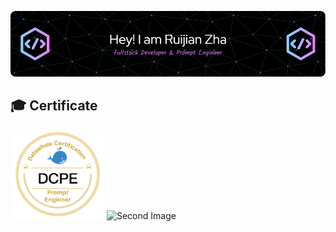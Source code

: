 ![Header](./github-header-image-2.png)

## 🎓 Certificate
<div>
    <img src="./badge.png" width="150" alt="Badge" style="display: inline;" />
    <img src="https://cdn.statically.io/gh/Ruijian-Zha/My_Image@main/eyJidWNrZXQiOiJob2xvcGluLWFzc2V0cyIsImtleSI6ImFzc2V0cy9jbG16YzVpdWYxMDA0ODBma3V6dTBxYnpxOCIsImVkaXRzIjp7InJvdGF0ZSI6bnVsbH19.55685tzrcek0.webp" width="150" alt="Second Image" style="display: inline;" />
</div>



<!--
**Ruijian-Zha/Ruijian-Zha** is a ✨ _special_ ✨ repository because its `README.md` (this file) appears on your GitHub profile.

Here are some ideas to get you started:

- 🔭 I’m currently working on ...
- 🌱 I’m currently learning ...
- 👯 I’m looking to collaborate on ...
- 🤔 I’m looking for help with ...
- 💬 Ask me about ...
- 📫 How to reach me: ...
- 😄 Pronouns: ...
- ⚡ Fun fact: ...
-->
